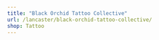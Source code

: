 ```yaml
---
title: "Black Orchid Tattoo Collective"
url: /lancaster/black-orchid-tattoo-collective/
shop: Tattoo
---
```

